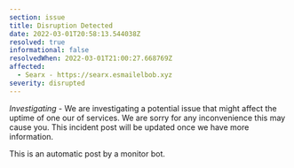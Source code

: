 ```yaml
---
section: issue
title: Disruption Detected
date: 2022-03-01T20:58:13.544038Z
resolved: true
informational: false
resolvedWhen: 2022-03-01T21:00:27.668769Z
affected:
  - Searx - https://searx.esmailelbob.xyz
severity: disrupted
---
```

*Investigating* - We are investigating a potential issue that might affect the uptime of one our of services. We are sorry for any inconvenience this may cause you. This incident post will be updated once we have more information.

This is an automatic post by a monitor bot.
        